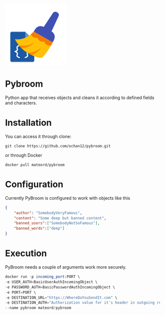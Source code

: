 <img src="./broom.png" alt="Pybroom" width="200"/>

# Pybroom
Python app that receives objects and cleans it according to defined fields and characters.

# Installation
You can access it through clone:
```
git clone https://github.com/ochan12/pybroom.git
```
or through Docker
```
docker pull mateord/pybroom
```

# Configuration
Currently PyBroom is configured to work with objects like this
```json
{
    "author": "SomebodyVeryFamous",
    "content": "Some deep but banned content",
    "banned_users":["SomebodyNotSoFamous"], 
    "banned_words":["deep"]
}
```

# Execution
PyBroom needs a couple of arguments work more securely.
```s
docker run -p incoming_port:PORT \
-e USER_AUTH=BasicUserAuthIncomingObject \
-e PASSWORD_AUTH=BasicPasswordAuthIncomingObject \
-e PORT=PORT \
-e DESTINATION_URL="https://WhereDoYouSendIt.com" \
-e DESTINATION_AUTH="Authorization value for it's header in outgoing request" \
--name pybroom mateord/pybroom
```

